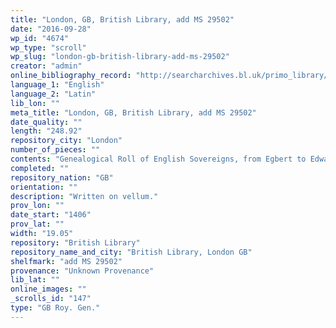 ```yaml
---
title: "London, GB, British Library, add MS 29502"
date: "2016-09-28"
wp_id: "4674"
wp_type: "scroll"
wp_slug: "london-gb-british-library-add-ms-29502"
creator: "admin"
online_bibliography_record: "http://searcharchives.bl.uk/primo_library/libweb/action/display.do?tabs=detailsTab&ct=display&fn=search&doc=IAMS032-002021022&indx=1&recIds=IAMS032-002021022&recIdxs=0&elementId=0&renderMode=poppedOut&displayMode=full&frbrVersion=&dscnt=1&frbg=&scp.scps=scope%3A%28BL%29&tab=local&dstmp=1404144739578&srt=rank&mode=Basic&dum=true&vl(freeText0)=add+MS+29502&vid=IAMS_VU2"
language_1: "English"
language_2: "Latin"
lib_lon: ""
meta_title: "London, GB, British Library, add MS 29502"
date_quality: ""
length: "248.92"
repository_city: "London"
number_of_pieces: ""
contents: "Genealogical Roll of English Sovereigns, from Egbert to Edward III."
completed: ""
repository_nation: "GB"
orientation: ""
description: "Written on vellum."
prov_lon: ""
date_start: "1406"
prov_lat: ""
width: "19.05"
repository: "British Library"
repository_name_and_city: "British Library, London GB"
shelfmark: "add MS 29502"
provenance: "Unknown Provenance"
lib_lat: ""
online_images: ""
_scrolls_id: "147"
type: "GB Roy. Gen."
---
```



